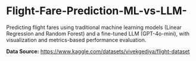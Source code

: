 # Flight-Fare-Prediction-ML-vs-LLM-
Predicting flight fares using traditional machine learning models (Linear Regression and Random Forest) and a fine-tuned LLM (GPT-4o-mini), with visualization and metrics-based performance evaluation.

**Data Source:** https://www.kaggle.com/datasets/vivekgediya/flight-dataset 
